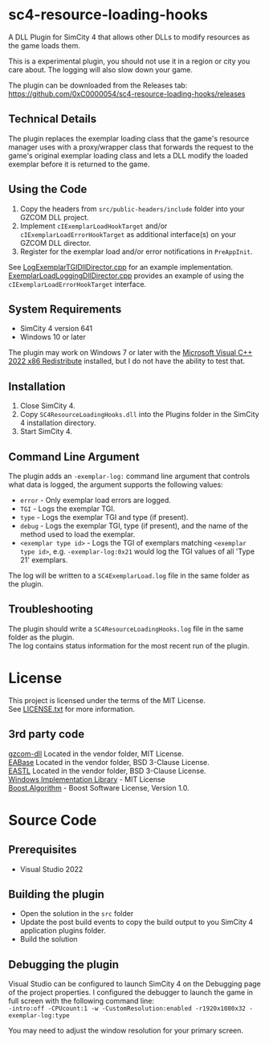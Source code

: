 # sc4-resource-loading-hooks

A DLL Plugin for SimCity 4 that allows other DLLs to modify resources as the game loads them.   

This is a experimental plugin, you should not use it in a region or city you care about.
The logging will also slow down your game.

The plugin can be downloaded from the Releases tab: https://github.com/0xC0000054/sc4-resource-loading-hooks/releases

## Technical Details

The plugin replaces the exemplar loading class that the game's resource manager uses with a proxy/wrapper class that
forwards the request to the game's original exemplar loading class and lets a DLL modify the loaded exemplar before it
is returned to the game.

## Using the Code

1. Copy the headers from `src/public-headers/include` folder into your GZCOM DLL project.
2. Implement `cIExemplarLoadHookTarget` and/or `cIExemplarLoadErrorHookTarget` as additional interface(s) on
your GZCOM DLL director.
3. Register for the exemplar load and/or error notifications in `PreAppInit`.

See [LogExemplarTGIDllDirector.cpp](src/public/source/LogExemplarTGIDllDirector.cpp) for an example implementation.    
[ExemplarLoadLoggingDllDirector.cpp](src/child-directors/exemplar-load-logging/ExemplarLoadLoggingDllDirector.cpp) provides an example of
using the `cIExemplarLoadErrorHookTarget` interface.  

## System Requirements

* SimCity 4 version 641
* Windows 10 or later

The plugin may work on Windows 7 or later with the [Microsoft Visual C++ 2022 x86 Redistribute](https://aka.ms/vs/17/release/vc_redist.x86.exe) installed, but I do not have the ability to test that.

## Installation

1. Close SimCity 4.
2. Copy `SC4ResourceLoadingHooks.dll` into the Plugins folder in the SimCity 4 installation directory.
3. Start SimCity 4.

## Command Line Argument

The plugin adds an `-exemplar-log:` command line argument that controls what data is logged, the argument supports
the following values:

* `error` - Only exemplar load errors are logged.
* `TGI` - Logs the exemplar TGI.
* `type` - Logs the exemplar TGI and type (if present).
* `debug` - Logs the exemplar TGI, type (if present), and the name of the method used to load the exemplar.
* `<exemplar type id>` - Logs the TGI of exemplars matching `<exemplar type id>`, e.g. `-exemplar-log:0x21`
would log the TGI values of all 'Type 21' exemplars.

The log will be written to a `SC4ExemplarLoad.log` file in the same folder as the plugin.

## Troubleshooting

The plugin should write a `SC4ResourceLoadingHooks.log` file in the same folder as the plugin.    
The log contains status information for the most recent run of the plugin.

# License

This project is licensed under the terms of the MIT License.    
See [LICENSE.txt](LICENSE.txt) for more information.

## 3rd party code

[gzcom-dll](https://github.com/nsgomez/gzcom-dll/tree/master) Located in the vendor folder, MIT License.    
[EABase](https://github.com/electronicarts/EABase) Located in the vendor folder, BSD 3-Clause License.    
[EASTL](https://github.com/electronicarts/EASTL) Located in the vendor folder, BSD 3-Clause License.    
[Windows Implementation Library](https://github.com/microsoft/wil) - MIT License    
[Boost.Algorithm](https://www.boost.org/doc/libs/1_84_0/libs/algorithm/doc/html/index.html) - Boost Software License, Version 1.0.    

# Source Code

## Prerequisites

* Visual Studio 2022

## Building the plugin

* Open the solution in the `src` folder
* Update the post build events to copy the build output to you SimCity 4 application plugins folder.
* Build the solution

## Debugging the plugin

Visual Studio can be configured to launch SimCity 4 on the Debugging page of the project properties.
I configured the debugger to launch the game in full screen with the following command line:    
`-intro:off -CPUcount:1 -w -CustomResolution:enabled -r1920x1080x32 -exemplar-log:type`

You may need to adjust the window resolution for your primary screen.
